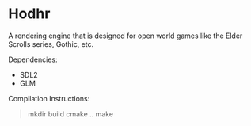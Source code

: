 Hodhr
========

A rendering engine that is designed for open world games like the Elder Scrolls series, Gothic, etc.

Dependencies:

- SDL2
- GLM

Compilation Instructions:

> mkdir build
> cmake ..
> make
